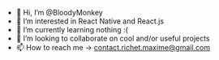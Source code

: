 - 👋 Hi, I’m @BloodyMonkey
- 👀 I’m interested in React Native and React.js
- 🌱 I’m currently learning nothing :(
- 💞️ I’m looking to collaborate on cool and/or useful projects 
- 📫 How to reach me -> contact.richet.maxime@gmail.com

<!---
BloodyMonkey/BloodyMonkey is a ✨ special ✨ repository because its `README.md` (this file) appears on your GitHub profile.
You can click the Preview link to take a look at your changes.
--->
